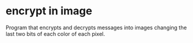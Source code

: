 # encrypt in image

Program that encrypts and decrypts messages into images changing the last two bits of each color of each pixel.
